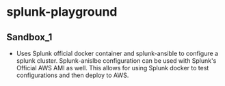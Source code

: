 # splunk-playground

## Sandbox_1

* Uses Splunk official docker container and splunk-ansible to configure a splunk cluster. Splunk-anislbe configuration can be used with Splunk's Official AWS AMI as well. This allows
for using Splunk docker to test configurations and then deploy to AWS.

